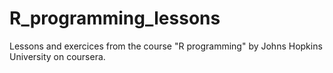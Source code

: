 # R_programming_lessons
Lessons and exercices from the course "R programming" by Johns Hopkins University on coursera. 
